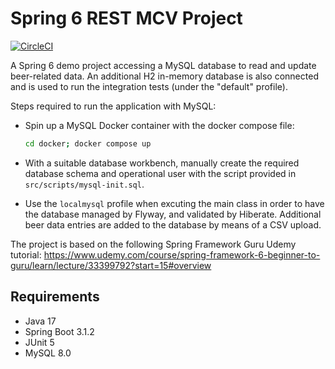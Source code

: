 # Spring 6 REST MCV Project

[![CircleCI](https://circleci.com/gh/Carla-de-Beer/spring-6-rest-mvc.svg?style=svg)](https://circleci.com/gh/Carla-de-Beer/pring-6-rest-mvc)

A Spring 6 demo project accessing a MySQL database to read and update beer-related data. An additional H2 in-memory
database is also
connected and is used to run the integration tests (under the "default" profile).

Steps required to run the application with MySQL:

* Spin up a MySQL Docker container with the docker compose file:

    ```sh
    cd docker; docker compose up
    ```
* With a suitable database workbench, manually create the required database schema and operational user with the script
  provided in `src/scripts/mysql-init.sql`.
* Use the `localmysql` profile when excuting the main class in order to have the database managed by Flyway, and
  validated by Hiberate. Additional beer data entries are added to the database by means of a CSV upload.

The project is based on the following Spring Framework Guru Udemy tutorial:
https://www.udemy.com/course/spring-framework-6-beginner-to-guru/learn/lecture/33399792?start=15#overview

## Requirements

* Java 17
* Spring Boot 3.1.2
* JUnit 5
* MySQL 8.0

